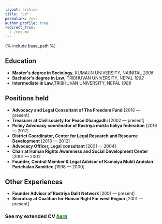 ```yaml
---
layout: archive
title: "CV"
permalink: /cv/
author_profile: true
redirect_from:
  - /resume
---
```


{% include base_path %}

Education
---------
* __Master's degree in Sociology__, KUMAUN UNIVERSITY, NAINITAL _2006_
* __Bachelor's degree in Law__, TRIBHUVAN UNIVERSITY, NEPAL _1992_
* __Intermediate in Law__,TRIBHUVAN UNIVERSITY, NEPAL _1988_


Positions held
--------------
* **Advocacy and Legal Consultant of The Freedom Fund** [2018 — present]
* **Treasurer at Civil society for Peace Dhangadhi** [2002 — present]
* **Policy Advocacy coordinator of Rastriya mukta haliya federation** [2016 — 2017]
* **District Coordinator, Center for Legal Research and Resource Development** [2010 — 2012]
* **Advocacy Officer, Legal consultant** [2001 — 2004]
* **Chair at Human Rights Awareness and Social Development Center** [2001 — 2002
* **Founder, Central Member & Legal Advisor of Kamaiya Mukti Andolan Parichalan Samittee** [1998 — 2000]
  
Other Experiences
---------------
* **Founder Advisor of Rastriya Dalit Network** [2001 — present]
* **Secratray at Coalition for Human Right Far west Region** [2001 — present]

### See my extended CV [<span style="color:Green">*here*</span>](/files/CV_BRB.pdf)
